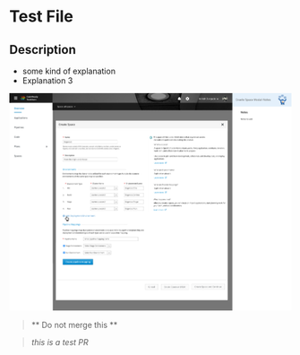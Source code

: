# Test File
## Description
* some kind of explanation
* Explanation 3

![create space modal](img/createspace-multienv.png)

> ** Do not merge this **

> *this is a test PR*
